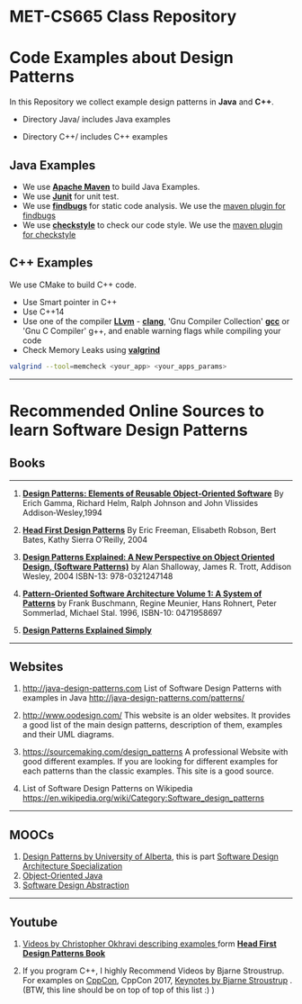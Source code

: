 # MET-CS665 Class Repository

# Code Examples about Design Patterns  

In this Repository we collect example design patterns in **Java** and **C++**.


* Directory Java/ includes Java examples

* Directory C++/ includes C++ examples

## Java Examples

* We use [**Apache Maven**](https://maven.apache.org/) to build Java Examples.
* We use [**Junit**](junit.org) for unit test.
* We use [**findbugs**](http://findbugs.sourceforge.net/) for static code analysis. We use the [maven plugin for findbugs](https://gleclaire.github.io/findbugs-maven-plugin/)
* We use [**checkstyle**](http://checkstyle.sourceforge.net/) to check our code style. We use the [maven plugin for checkstyle](https://maven.apache.org/plugins/maven-checkstyle-plugin/)


## C++ Examples

We use CMake to build C++ code.


* Use Smart pointer in C++
* Use C++14
* Use one of the compiler [**LLvm**](https://llvm.org/) -  [**clang**](https://clang.llvm.org/),
'Gnu Compiler Collection' [**gcc**](https://gcc.gnu.org/onlinedocs/gcc/) or 'Gnu C Compiler' g++, and enable warning flags while compiling your code
* Check Memory Leaks using [**valgrind**](http://valgrind.org/)

```bash
valgrind --tool=memcheck <your_app> <your_apps_params>
```




-----



# Recommended Online Sources to learn Software Design Patterns


## Books
-----

1. [**Design Patterns: Elements of Reusable Object‐Oriented Software**](https://www.amazon.com/dp/0201633612) By Erich Gamma, Richard Helm, Ralph Johnson and John Vlissides Addison‐Wesley,1994

2. [**Head First Design Patterns**](https://www.amazon.com/dp/0596007124/) By Eric Freeman, Elisabeth Robson, Bert Bates, Kathy Sierra O’Reilly, 2004

3. [**Design Patterns Explained: A New Perspective on Object Oriented Design, (Software Patterns)**](https://www.amazon.com/dp/0321247140) by Alan Shalloway, James R. Trott, Addison Wesley, 2004 ISBN-13: 978-0321247148

4.  [**Pattern-Oriented Software Architecture Volume 1: A System of Patterns**]( https://www.amazon.com/Pattern-Oriented-Software-Architecture-System-Patterns/dp/0471958697) by Frank Buschmann, Regine Meunier, Hans Rohnert, Peter Sommerlad, Michael Stal. 1996, ISBN-10: 0471958697

5. [**Design Patterns
Explained Simply**](https://sourcemaking.com/design-patterns-ebook)

----

## Websites


1. http://java-design-patterns.com
List of Software Design Patterns with examples in Java
http://java-design-patterns.com/patterns/


2. http://www.oodesign.com/
This website is an older websites. It provides a good list of the main
design patterns, description of them, examples and their UML diagrams.


3. https://sourcemaking.com/design_patterns
A professional Website with good different examples. If you are looking for different examples for each patterns than the classic examples. This site is a good source.

4. List of Software Design Patterns on Wikipedia 
https://en.wikipedia.org/wiki/Category:Software_design_patterns

---
## MOOCs

1. [Design Patterns by University of Alberta](https://www.coursera.org/learn/design-patterns/), this is part
[Software Design Architecture Specialization](https://www.coursera.org/specializations/software-design-architecture)
2. [Object-Oriented Java](https://www.coursera.org/learn/object-oriented-java)
3. [Software Design Abstraction](https://www.coursera.org/learn/software-design-abstraction)

---
## Youtube


1. [Videos by Christopher Okhravi describing examples ](https://www.youtube.com/playlist?list=PLrhzvIcii6GNjpARdnO4ueTUAVR9eMBpc) form [**Head First Design Patterns Book**](https://www.amazon.com/dp/0596007124/)

2. If you program C++, I highly Recommend Videos by Bjarne Stroustrup. For examples on [CppCon](https://www.youtube.com/channel/UCMlGfpWw-RUdWX_JbLCukXg), CppCon 2017, [Keynotes by Bjarne Stroustrup](https://www.youtube.com/watch?v=fX2W3nNjJIo&list=PLHTh1InhhwT6bwIpRk0ZbCA0N2p1taxd6) . (BTW, this line should be on top of top of this list :) )
